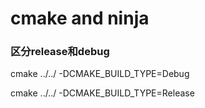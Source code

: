# cmake and ninja

### 区分release和debug

cmake ../../ -DCMAKE\_BUILD\_TYPE=Debug 

cmake ../../ -DCMAKE\_BUILD\_TYPE=Release



